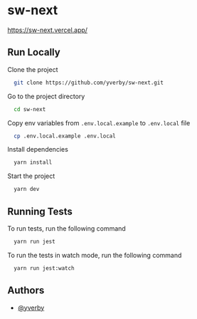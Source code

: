 # sw-next

https://sw-next.vercel.app/

## Run Locally

Clone the project

```bash
  git clone https://github.com/yverby/sw-next.git
```

Go to the project directory

```bash
  cd sw-next
```

Copy env variables from `.env.local.example` to `.env.local` file

```bash
  cp .env.local.example .env.local
```

Install dependencies

```bash
  yarn install
```

Start the project

```bash
  yarn dev
```

## Running Tests

To run tests, run the following command

```bash
  yarn run jest
```

To run the tests in watch mode, run the following command

```bash
  yarn run jest:watch
```

## Authors

- [@yverby](https://www.github.com/yverby)
